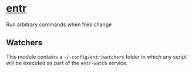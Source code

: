 # [entr](http://eradman.com/entrproject/)

Run arbitrary commands when files change

## Watchers

This module contains a `~/.config/entr/watchers` folder in which any script will be executed as part of the `entr-watch` service.
